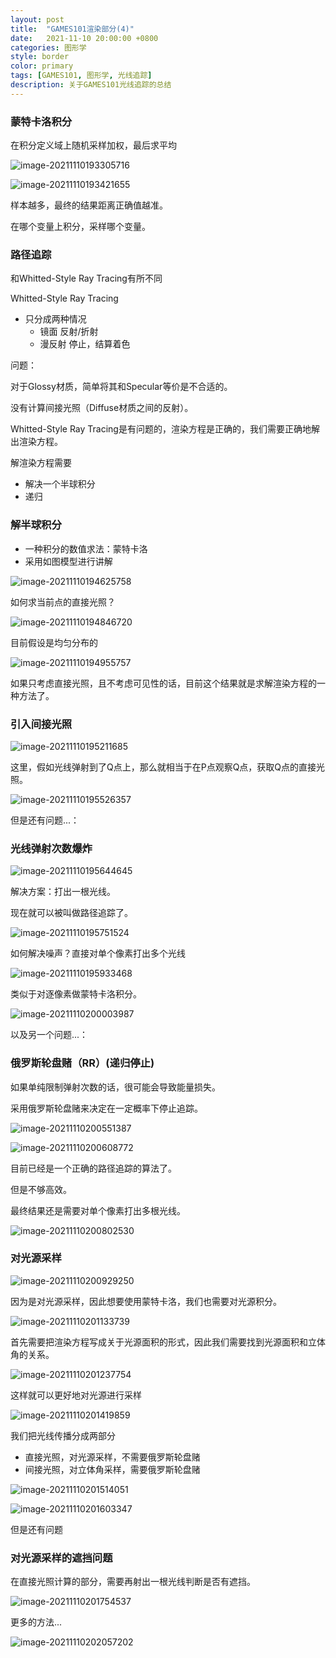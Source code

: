```yaml
---
layout: post
title:  "GAMES101渲染部分(4)"
date:   2021-11-10 20:00:00 +0800
categories: 图形学
style: border
color: primary
tags: [GAMES101, 图形学, 光线追踪]
description: 关于GAMES101光线追踪的总结
---
```


### 蒙特卡洛积分



在积分定义域上随机采样加权，最后求平均

![image-20211110193305716](https://github.com/SydianAndrewChen/sydianandrewchen.github.io/blob/main/images/GAMES101/image-20211110193305716.png?raw=true)

![image-20211110193421655](https://github.com/SydianAndrewChen/sydianandrewchen.github.io/blob/main/images/GAMES101/image-20211110193421655.png?raw=true)



样本越多，最终的结果距离正确值越准。

在哪个变量上积分，采样哪个变量。



### 路径追踪

和Whitted-Style Ray Tracing有所不同

Whitted-Style Ray Tracing

- 只分成两种情况
  - 镜面      反射/折射
  - 漫反射  停止，结算着色



问题：

对于Glossy材质，简单将其和Specular等价是不合适的。

没有计算间接光照（Diffuse材质之间的反射）。



Whitted-Style Ray Tracing是有问题的，渲染方程是正确的，我们需要正确地解出渲染方程。



解渲染方程需要

- 解决一个半球积分
- 递归



### 解半球积分

- 一种积分的数值求法：蒙特卡洛
- 采用如图模型进行讲解

![image-20211110194625758](https://github.com/SydianAndrewChen/sydianandrewchen.github.io/blob/main/images/GAMES101/image-20211110194625758.png?raw=true)

如何求当前点的直接光照？

![image-20211110194846720](https://github.com/SydianAndrewChen/sydianandrewchen.github.io/blob/main/images/GAMES101/image-20211110194846720.png?raw=true)

目前假设是均匀分布的

![image-20211110194955757](https://github.com/SydianAndrewChen/sydianandrewchen.github.io/blob/main/images/GAMES101/image-20211110194955757.png?raw=true)

如果只考虑直接光照，且不考虑可见性的话，目前这个结果就是求解渲染方程的一种方法了。



### 引入间接光照

![image-20211110195211685](https://github.com/SydianAndrewChen/sydianandrewchen.github.io/blob/main/images/GAMES101/image-20211110195211685.png?raw=true)

这里，假如光线弹射到了Q点上，那么就相当于在P点观察Q点，获取Q点的直接光照。

![image-20211110195526357](https://github.com/SydianAndrewChen/sydianandrewchen.github.io/blob/main/images/GAMES101/image-20211110195526357.png?raw=true)

但是还有问题...：

### 光线弹射次数爆炸

![image-20211110195644645](https://github.com/SydianAndrewChen/sydianandrewchen.github.io/blob/main/images/GAMES101/image-20211110195644645.png?raw=true)

解决方案：打出一根光线。

现在就可以被叫做路径追踪了。

![image-20211110195751524](https://github.com/SydianAndrewChen/sydianandrewchen.github.io/blob/main/images/GAMES101/image-20211110195751524.png?raw=true)

如何解决噪声？直接对单个像素打出多个光线

![image-20211110195933468](https://github.com/SydianAndrewChen/sydianandrewchen.github.io/blob/main/images/GAMES101/image-20211110195933468.png?raw=true)

类似于对逐像素做蒙特卡洛积分。

![image-20211110200003987](https://github.com/SydianAndrewChen/sydianandrewchen.github.io/blob/main/images/GAMES101/image-20211110200003987.png?raw=true)



以及另一个问题...：

### 俄罗斯轮盘赌（RR）(递归停止)

如果单纯限制弹射次数的话，很可能会导致能量损失。

采用俄罗斯轮盘赌来决定在一定概率下停止追踪。

![image-20211110200551387](https://github.com/SydianAndrewChen/sydianandrewchen.github.io/blob/main/images/GAMES101/image-20211110200551387.png?raw=true)

![image-20211110200608772](https://github.com/SydianAndrewChen/sydianandrewchen.github.io/blob/main/images/GAMES101/image-20211110200608772.png?raw=true)



目前已经是一个正确的路径追踪的算法了。

但是不够高效。



最终结果还是需要对单个像素打出多根光线。

![image-20211110200802530](https://github.com/SydianAndrewChen/sydianandrewchen.github.io/blob/main/images/GAMES101/image-20211110200802530.png?raw=true)



### 对光源采样

![image-20211110200929250](https://github.com/SydianAndrewChen/sydianandrewchen.github.io/blob/main/images/GAMES101/image-20211110200929250.png?raw=true)

因为是对光源采样，因此想要使用蒙特卡洛，我们也需要对光源积分。

![image-20211110201133739](https://github.com/SydianAndrewChen/sydianandrewchen.github.io/blob/main/images/GAMES101/image-20211110201133739.png?raw=true)

首先需要把渲染方程写成关于光源面积的形式，因此我们需要找到光源面积和立体角的关系。

![image-20211110201237754](https://github.com/SydianAndrewChen/sydianandrewchen.github.io/blob/main/images/GAMES101/image-20211110201237754.png?raw=true)

这样就可以更好地对光源进行采样

![image-20211110201419859](https://github.com/SydianAndrewChen/sydianandrewchen.github.io/blob/main/images/GAMES101/image-20211110201419859.png?raw=true)



我们把光线传播分成两部分

- 直接光照，对光源采样，不需要俄罗斯轮盘赌
- 间接光照，对立体角采样，需要俄罗斯轮盘赌

![image-20211110201514051](https://github.com/SydianAndrewChen/sydianandrewchen.github.io/blob/main/images/GAMES101/image-20211110201514051.png?raw=true)

![image-20211110201603347](https://github.com/SydianAndrewChen/sydianandrewchen.github.io/blob/main/images/GAMES101/image-20211110201603347.png?raw=true)



但是还有问题

### 对光源采样的遮挡问题

在直接光照计算的部分，需要再射出一根光线判断是否有遮挡。

![image-20211110201754537](https://github.com/SydianAndrewChen/sydianandrewchen.github.io/blob/main/images/GAMES101/image-20211110201754537.png?raw=true)



更多的方法...

![image-20211110202057202](https://github.com/SydianAndrewChen/sydianandrewchen.github.io/blob/main/images/GAMES101/image-20211110202057202.png?raw=true)

